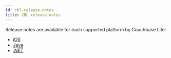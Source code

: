 ```yaml
---
id: cbl-release-notes
title: CBL release notes
---
```


Release notes are available for each supported platform by Couchbase Lite:

- [iOS](iOS.html)
- [Java](Java.html)
- [.NET](Dot-Net.html)